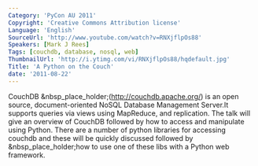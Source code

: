 ```yaml
---
Category: 'PyCon AU 2011'
Copyright: 'Creative Commons Attribution license'
Language: 'English'
SourceUrl: 'http://www.youtube.com/watch?v=RNXjflpOs88'
Speakers: [Mark J Rees]
Tags: [couchdb, database, nosql, web]
ThumbnailUrl: 'http://i.ytimg.com/vi/RNXjflpOs88/hqdefault.jpg'
Title: 'A Python on the Couch'
date: '2011-08-22'
---
```

CouchDB &nbsp_place_holder;(http://couchdb.apache.org/) is an open source,
document-oriented NoSQL Database Management Server.It supports queries via
views using MapReduce, and replication. The talk will give an overview of
CouchDB followed by how to access and manipulate using Python. There are a
number of python libraries for accessing couchdb and these will be quickly
discussed followed by &nbsp_place_holder;how to use one of these libs with a
Python web framework.

